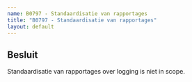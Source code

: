 ```yaml
---
name: B0797 - Standaardisatie van rapportages
title: "B0797 - Standaardisatie van rapportages"
layout: default
---
```


## Besluit
Standaardisatie van rapportages over logging is niet in scope.
